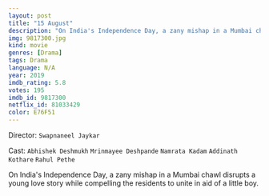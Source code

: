 ```yaml
---
layout: post
title: "15 August"
description: "On India's Independence Day, a zany mishap in a Mumbai chawl disrupts a young love story while compelling the residents to unite in aid of a little boy..."
img: 9817300.jpg
kind: movie
genres: [Drama]
tags: Drama 
language: N/A
year: 2019
imdb_rating: 5.8
votes: 195
imdb_id: 9817300
netflix_id: 81033429
color: E76F51
---
```

Director: `Swapnaneel Jaykar`  

Cast: `Abhishek Deshmukh` `Mrinmayee Deshpande` `Namrata Kadam` `Addinath Kothare` `Rahul Pethe` 

On India's Independence Day, a zany mishap in a Mumbai chawl disrupts a young love story while compelling the residents to unite in aid of a little boy.
